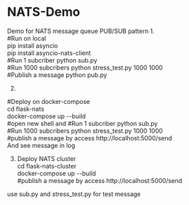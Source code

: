 # NATS-Demo
Demo for NATS message queue PUB/SUB pattern
1.   
#Run on local  
pip install asyncio  
pip install asyncio-nats-client  
#Run 1 subcriber
python sub.py  
#Run 1000 subcribers 
python stress_test.py 1000 1000  
#Publish a message
python pub.py  

2.  
#Deploy on docker-compose  
cd flask-nats  
docker-compose up --build  
#open new shell and
#Run 1 subcriber
python sub.py  
#Run 1000 subcribers 
python stress_test.py 1000 1000  
#publish a message by access http://localhost:5000/send  
And see message in log  

3. Deploy NATS cluster  
cd flask-nats-cluster  
docker-compose up --build  
#publish a message by access http://localhost:5000/send  

use sub.py and stress_test.py for test message



